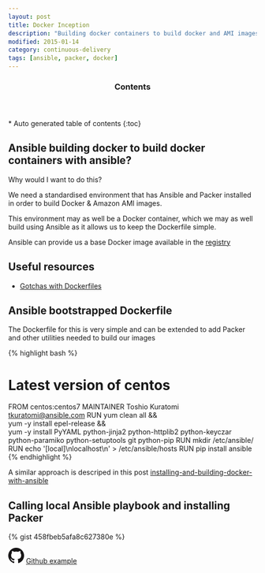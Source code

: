 ```yaml
---
layout: post
title: Docker Inception
description: "Building docker containers to build docker and AMI images"
modified: 2015-01-14
category: continuous-delivery
tags: [ansible, packer, docker]
---
```


<section id="table-of-contents" class="toc">
  <header>
    <h3>Contents</h3>
  </header>
<div id="drawer" markdown="1">
*  Auto generated table of contents
{:toc}
</div>
</section><!-- /#table-of-contents -->

## Ansible building docker to build docker containers with ansible?

Why would I want to do this?<br/>

We need a standardised environment that has Ansible and Packer installed in order to build Docker & Amazon AMI images. <br/>

This environment may as well be a Docker container, which we may as well build using Ansible as it allows us to keep the Dockerfile simple.<br/>

Ansible can provide us a base Docker image available in the [registry](https://registry.hub.docker.com/repos/ansible/)<br/>

## Useful resources

* [Gotchas with Dockerfiles](http://kimh.github.io/blog/en/docker/gotchas-in-writing-dockerfile-en/)<br/>


## Ansible bootstrapped Dockerfile

The Dockerfile for this is very simple and can be extended to add Packer and other utilities needed to build our images

{% highlight bash %}
# Latest version of centos
FROM centos:centos7
MAINTAINER Toshio Kuratomi <tkuratomi@ansible.com>
RUN yum clean all && \
    yum -y install epel-release && \
    yum -y install PyYAML python-jinja2 python-httplib2 python-keyczar python-paramiko python-setuptools git python-pip
RUN mkdir /etc/ansible/
RUN echo '[local]\nlocalhost\n' > /etc/ansible/hosts
RUN pip install ansible
{% endhighlight %}

A similar approach is descriped in this post [installing-and-building-docker-with-ansible](http://www.ansible.com/2014/02/12/installing-and-building-docker-with-ansible)

## Calling local Ansible playbook and installing Packer

{% gist 458fbeb5afa8c627380e %}

![](/images/icons/github-32px.png) [Github example](https://github.com/jamesdmorgan/ansible-docker-packer)

